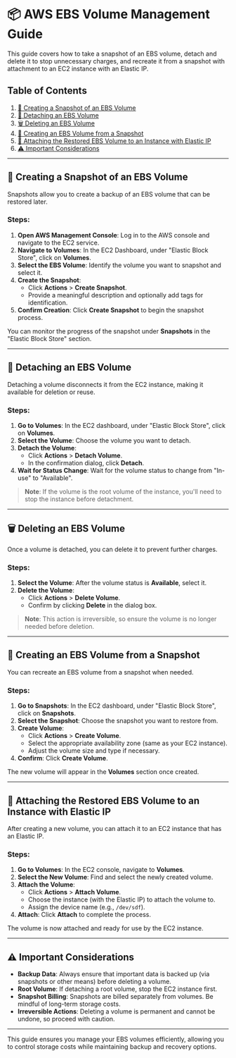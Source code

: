 # 📦 AWS EBS Volume Management Guide

This guide covers how to take a snapshot of an EBS volume, detach and delete it to stop unnecessary charges, and recreate it from a snapshot with attachment to an EC2 instance with an Elastic IP.

## Table of Contents
1. [📸 Creating a Snapshot of an EBS Volume](#-creating-a-snapshot-of-an-ebs-volume)
2. [🔌 Detaching an EBS Volume](#-detaching-an-ebs-volume)
3. [🗑️ Deleting an EBS Volume](#-deleting-an-ebs-volume)
4. [📂 Creating an EBS Volume from a Snapshot](#-creating-an-ebs-volume-from-a-snapshot)
5. [🔗 Attaching the Restored EBS Volume to an Instance with Elastic IP](#-attaching-the-restored-ebs-volume-to-an-instance-with-elastic-ip)
6. [⚠️ Important Considerations](#️-important-considerations)

---

## 📸 Creating a Snapshot of an EBS Volume
Snapshots allow you to create a backup of an EBS volume that can be restored later.

### Steps:
1. **Open AWS Management Console**: Log in to the AWS console and navigate to the EC2 service.
2. **Navigate to Volumes**: In the EC2 Dashboard, under "Elastic Block Store", click on **Volumes**.
3. **Select the EBS Volume**: Identify the volume you want to snapshot and select it.
4. **Create the Snapshot**:
   - Click **Actions** > **Create Snapshot**.
   - Provide a meaningful description and optionally add tags for identification.
5. **Confirm Creation**: Click **Create Snapshot** to begin the snapshot process.

You can monitor the progress of the snapshot under **Snapshots** in the "Elastic Block Store" section.

---

## 🔌 Detaching an EBS Volume
Detaching a volume disconnects it from the EC2 instance, making it available for deletion or reuse.

### Steps:
1. **Go to Volumes**: In the EC2 dashboard, under "Elastic Block Store", click on **Volumes**.
2. **Select the Volume**: Choose the volume you want to detach.
3. **Detach the Volume**:
   - Click **Actions** > **Detach Volume**.
   - In the confirmation dialog, click **Detach**.
4. **Wait for Status Change**: Wait for the volume status to change from "In-use" to "Available".

> **Note**: If the volume is the root volume of the instance, you'll need to stop the instance before detachment.

---

## 🗑️ Deleting an EBS Volume
Once a volume is detached, you can delete it to prevent further charges.

### Steps:
1. **Select the Volume**: After the volume status is **Available**, select it.
2. **Delete the Volume**:
   - Click **Actions** > **Delete Volume**.
   - Confirm by clicking **Delete** in the dialog box.

> **Note**: This action is irreversible, so ensure the volume is no longer needed before deletion.

---

## 📂 Creating an EBS Volume from a Snapshot
You can recreate an EBS volume from a snapshot when needed.

### Steps:
1. **Go to Snapshots**: In the EC2 dashboard, under "Elastic Block Store", click on **Snapshots**.
2. **Select the Snapshot**: Choose the snapshot you want to restore from.
3. **Create Volume**:
   - Click **Actions** > **Create Volume**.
   - Select the appropriate availability zone (same as your EC2 instance).
   - Adjust the volume size and type if necessary.
4. **Confirm**: Click **Create Volume**.

The new volume will appear in the **Volumes** section once created.

---

## 🔗 Attaching the Restored EBS Volume to an Instance with Elastic IP
After creating a new volume, you can attach it to an EC2 instance that has an Elastic IP.

### Steps:
1. **Go to Volumes**: In the EC2 console, navigate to **Volumes**.
2. **Select the New Volume**: Find and select the newly created volume.
3. **Attach the Volume**:
   - Click **Actions** > **Attach Volume**.
   - Choose the instance (with the Elastic IP) to attach the volume to.
   - Assign the device name (e.g., `/dev/sdf`).
4. **Attach**: Click **Attach** to complete the process.

The volume is now attached and ready for use by the EC2 instance.

---

## ⚠️ Important Considerations
- **Backup Data**: Always ensure that important data is backed up (via snapshots or other means) before deleting a volume.
- **Root Volume**: If detaching a root volume, stop the EC2 instance first.
- **Snapshot Billing**: Snapshots are billed separately from volumes. Be mindful of long-term storage costs.
- **Irreversible Actions**: Deleting a volume is permanent and cannot be undone, so proceed with caution.

---

This guide ensures you manage your EBS volumes efficiently, allowing you to control storage costs while maintaining backup and recovery options.
